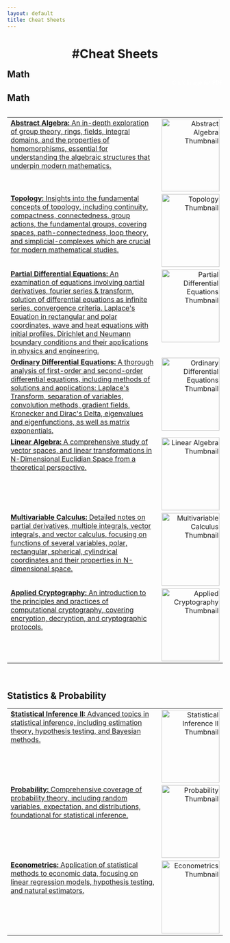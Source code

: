 ```yaml
---
layout: default
title: Cheat Sheets
---
```

 
<div class="center">
    <h1>#Cheat Sheets</h1>
</div>
</div>
    <h2 style="color: #1a1a1a; margin: 0;">Math</h2>
</div>
<div style="position: relative;">
    <h2 style="color: #1a1a1a; display: inline-block;">Math</h2>
    <span style="color: white; font-size: 0.9em; position: absolute; right: 0;">
        Click Image for PDF <i class="fas fa-arrow-down"></i>
    </span>
</div>
<table style="width:100%;">
  <tr>
    <td style="width: 70%; vertical-align:top;">
        <a href="assets/files/Abstract_Algebra.pdf" target="_blank" title="Abstract Algebra">
            <strong>Abstract Algebra:</strong> An in-depth exploration of group theory, rings, fields, integral domains, and the properties of homomorphisms, essential for understanding the algebraic structures that underpin modern mathematics.
        </a>
    </td>
    <td style="width: 30%; vertical-align:top; text-align:right;">
        <a href="assets/files/Abstract_Algebra.pdf" target="_blank" title="Abstract Algebra">
            <img src="{{ site.baseurl }}/assets/images/thumbnails/Abstract_Algebra_thumbnail.jpg" alt="Abstract Algebra Thumbnail" style="width: 100%; height: 170px;">
        </a>
    </td>
  </tr>
  <tr>
    <td style="width: 70%; vertical-align:top;">
        <a href="assets/files/Topology.pdf" target="_blank" title="Topology">
            <strong>Topology:</strong> Insights into the fundamental concepts of topology, including continuity, compactness, connectedness, group actions, the fundamental groups, covering spaces, path-connectedness, loop theory, and simplicial-complexes which are crucial for modern mathematical studies.
        </a>
    </td>
    <td style="width: 30%; vertical-align:top; text-align:right;">
        <a href="assets/files/Topology.pdf" target="_blank" title="Topology">
            <img src="{{ site.baseurl }}/assets/images/thumbnails/Topology_thumbnail.jpg" alt="Topology Thumbnail" style="width: 100%; height: 170px;">
        </a>
    </td>
  </tr>
  <tr>
    <td style="width: 70%; vertical-align:top;">
        <a href="assets/files/Partial_Differential_Equations.pdf" target="_blank" title="Partial Differential Equations">
            <strong>Partial Differential Equations:</strong> An examination of equations involving partial derivatives, fourier series & transform, solution of differential equations as infinite series, convergence criteria. Laplace's Equation in rectangular and polar coordinates, wave and heat equations with initial profiles. Dirichlet and Neumann boundary conditions and their applications in physics and engineering.
        </a>
    </td>
    <td style="width: 30%; vertical-align:top; text-align:right;">
        <a href="assets/files/Partial_Differential_Equations.pdf" target="_blank" title="Partial Differential Equations">
            <img src="{{ site.baseurl }}/assets/images/thumbnails/Partial_Differential_Equations_thumbnail.jpg" alt="Partial Differential Equations Thumbnail" style="width: 100%; height: 170px;">
        </a>
    </td>
  </tr>
  <tr>
    <td style="width: 70%; vertical-align:top;">
        <a href="assets/files/Ordinary_Differential_Equations.pdf" target="_blank" title="Ordinary Differential Equations">
            <strong>Ordinary Differential Equations:</strong> A thorough analysis of first-order and second-order differential equations, including methods of solutions and applications: Laplace's Transform, separation of variables, convolution methods, gradient fields, Kronecker and Dirac's Delta, eigenvalues and eigenfunctions, as well as matrix exponentials.
        </a>
    </td>
    <td style="width: 30%; vertical-align:top; text-align:right;">
        <a href="assets/files/Ordinary_Differential_Equations.pdf" target="_blank" title="Ordinary Differential Equations">
            <img src="{{ site.baseurl }}/assets/images/thumbnails/Ordinary_Differential_Equations_thumbnail.jpg" alt="Ordinary Differential Equations Thumbnail" style="width: 100%; height: 170px;">
        </a>
    </td>
  </tr>
  <tr>
    <td style="width: 70%; vertical-align:top;">
        <a href="assets/files/Linear_Algebra.pdf" target="_blank" title="Linear Algebra">
            <strong>Linear Algebra:</strong> A comprehensive study of vector spaces, and linear transformations in N-Dimensional Euclidian Space from a theoretical perspective.
        </a>
    </td>
    <td style="width: 30%; vertical-align:top; text-align:right;">
        <a href="assets/files/Linear_Algebra.pdf" target="_blank" title="Linear Algebra">
            <img src="{{ site.baseurl }}/assets/images/thumbnails/Linear_Algebra_thumbnail.jpg" alt="Linear Algebra Thumbnail" style="width: 100%; height: 170px;">
        </a>
    </td>
  </tr>
  <tr>
    <td style="width: 70%; vertical-align:top;">
        <a href="assets/files/Multivariable_Calculus.pdf" target="_blank" title="Multivariable Calculus">
            <strong>Multivariable Calculus:</strong> Detailed notes on partial derivatives, multiple integrals, vector integrals, and vector calculus, focusing on functions of several variables, polar, rectangular, spherical, cylindrical coordinates and their properties in N-dimensional space.
        </a>
    </td>
    <td style="width: 30%; vertical-align:top; text-align:right;">
        <a href="assets/files/Multivariable_Calculus.pdf" target="_blank" title="Multivariable Calculus">
            <img src="{{ site.baseurl }}/assets/images/thumbnails/Multivariable_Calculus.jpg" alt="Multivariable Calculus Thumbnail" style="width: 100%; height: 170px;">
        </a>
    </td>
  </tr>
  <tr>
    <td style="width: 70%; vertical-align:top;">
        <a href="assets/files/Applied_Cyrptography.pdf" target="_blank" title="Applied Cyrptography">
            <strong>Applied Cryptography:</strong> An introduction to the principles and practices of computational cryptography, covering encryption, decryption, and cryptographic protocols.
        </a>
    </td>
    <td style="width: 30%; vertical-align:top; text-align:right;">
        <a href="assets/files/Applied_Cyrptography.pdf" target="_blank" title="Applied Cyrptography">
            <img src="{{ site.baseurl }}/assets/images/thumbnails/Applied_Cryptography_thumbnail.jpg" alt="Applied Cryptography Thumbnail" style="width: 100%; height: 170px;">
        </a>
    </td>
  </tr>
</table>
<br>
<h2 style="color: #1a1a1a;">Statistics & Probability</h2>

<table style="width:100%;">
  <tr>
    <td style="width: 70%; vertical-align:top;">
        <a href="assets/files/Statistical_InferenceII.pdf" target="_blank" title="Statistical Inference II">
            <strong>Statistical Inference II:</strong> Advanced topics in statistical inference, including estimation theory, hypothesis testing, and Bayesian methods.
        </a>
    </td>
    <td style="width: 30%; vertical-align:top; text-align:right;">
        <a href="assets/files/Statistical_InferenceII.pdf" target="_blank" title="Statistical Inference II">
            <img src="{{ site.baseurl }}/assets/images/thumbnails/Statistical_InferenceII_thumbnail.jpg" alt="Statistical Inference II Thumbnail" style="width: 100%; height: 170px;">
        </a>
    </td>
  </tr>
  <tr>
    <td style="width: 70%; vertical-align:top;">
        <a href="assets/files/Probability.pdf" target="_blank" title="Probability">
            <strong>Probability:</strong> Comprehensive coverage of probability theory, including random variables, expectation, and distributions, foundational for statistical inference.
        </a>
    </td>
    <td style="width: 30%; vertical-align:top; text-align:right;">
        <a href="assets/files/Probability.pdf" target="_blank" title="Probability">
            <img src="{{ site.baseurl }}/assets/images/thumbnails/Probability_thumbnail.jpg" alt="Probability Thumbnail" style="width: 100%; height: 170px;">
        </a>
    </td>
  </tr>
  <tr>
    <td style="width: 70%; vertical-align:top;">
        <a href="assets/files/Econometrics.pdf" target="_blank" title="Econometrics">
            <strong>Econometrics:</strong> Application of statistical methods to economic data, focusing on linear regression models, hypothesis testing, and natural estimators. <br>
        </a>
    </td>
    <td style="width: 30%; vertical-align:top; text-align:right;">
        <a href="assets/files/Econometrics.pdf" target="_blank" title="Econometrics">
            <img src="{{ site.baseurl }}/assets/images/thumbnails/Econometrics_thumbnail.jpg" alt="Econometrics Thumbnail" style="width: 100%; height: 170px;">
        </a>
    </td>
  </tr>
</table>
<br>
<br>
<br>
<br>
<style>
    .center {
        text-align: center;
        }
    course-note {
    margin-bottom: 20px;
    text-align: left; /* Align text to the left within table cells */
}

.course-note img {
    width: 100%; /* Adjust the image width */
    height: auto;
    display: block;
    margin: 0 auto 10px;
}

.white-text {
    color: #fff; /* White font for descriptions */
}

table {
    width: 100%;
    border-collapse: collapse;
}

table, th, td {
    border: 1.5px solid white;
}

td {
    padding: 10px;
    vertical-align: top;
}

a {
    text-decoration: none;
    color: inherit;
}
h2, h3, h4, h5, h6 {
    color: black; /* Black color for headings */
}
</style>
